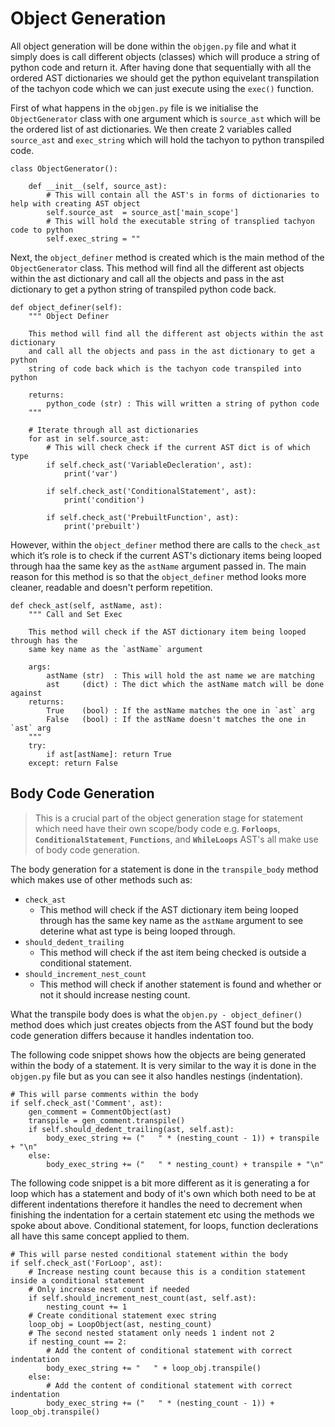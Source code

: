 # Object Generation

All object generation will be done within the `objgen.py` file and what it simply does is call different objects (classes) which will produce a string of python code and return it. After having done that sequentially with all the ordered AST dictionaries we should get the python equivelant transpilation of the tachyon code which we can just execute using the `exec()` function.

First of what happens in the `objgen.py` file is we initialise the `ObjectGenerator` class with one argument which is `source_ast` which will be the ordered list of ast dictionaries. We then create 2 variables called `source_ast` and `exec_string` which will hold the tachyon to python transpiled code.

    class ObjectGenerator():
    
        def __init__(self, source_ast):
            # This will contain all the AST's in forms of dictionaries to help with creating AST object
            self.source_ast  = source_ast['main_scope']
            # This will hold the executable string of transplied tachyon code to python
            self.exec_string = ""

Next, the `object_definer` method is created which is the main method of the `ObjectGenerator` class. This method will find all the different ast objects within the ast dictionary and call all the objects and pass in the ast dictionary to get a python string of transpiled python code back.

    def object_definer(self):
        """ Object Definer 
        
        This method will find all the different ast objects within the ast dictionary
        and call all the objects and pass in the ast dictionary to get a python 
        string of code back which is the tachyon code transpiled into python
        
        returns:
            python_code (str) : This will written a string of python code
        """
        
        # Iterate through all ast dictionaries
        for ast in self.source_ast:
            # This will check check if the current AST dict is of which type
            if self.check_ast('VariableDecleration', ast):
                print('var')

            if self.check_ast('ConditionalStatement', ast):
                print('condition')

            if self.check_ast('PrebuiltFunction', ast):
                print('prebuilt')

However, within the `object_definer` method there are calls to the `check_ast` which it’s role is to check if the current AST's dictionary items being looped through haa the same key as the `astName` argument passed in. The main reason for this method is so that the `object_definer` method looks more cleaner, readable and doesn't perform repetition.

    def check_ast(self, astName, ast):
        """ Call and Set Exec 
        
        This method will check if the AST dictionary item being looped through has the
        same key name as the `astName` argument
        
        args:
            astName (str)  : This will hold the ast name we are matching
            ast     (dict) : The dict which the astName match will be done against
        returns:
            True    (bool) : If the astName matches the one in `ast` arg
            False   (bool) : If the astName doesn't matches the one in `ast` arg
        """
        try:
            if ast[astName]: return True
        except: return False

## Body Code Generation

> This is a crucial part of the object generation stage for statement which need have their own scope/body code e.g. **`Forloops`**, **`ConditionalStatement`**, **`Functions`**, and **`WhileLoops`** AST's all make use of body code generation.

The body generation for a statement is done in the `transpile_body` method which makes use of other methods such as:

- `check_ast`
    - This method will check if the AST dictionary item being looped through has the same key name as the `astName` argument to see deterine what ast type is being looped through.
- `should_dedent_trailing`
    - This method will check if the ast item being checked is outside a conditional statement.
- `should_increment_nest_count`
    - This method will check if another statement is found and whether or not it should increase nesting count.

What the transpile body does is what the `objen.py - object_definer()` method does which just creates objects from the AST found but the body code generation differs because it handles indentation too.

The following code snippet shows how the objects are being generated within the body of a statement. It is very similar to the way it is done in the `objgen.py` file but as you can see it also handles nestings (indentation).

    # This will parse comments within the body
    if self.check_ast('Comment', ast):
        gen_comment = CommentObject(ast)
        transpile = gen_comment.transpile()
        if self.should_dedent_trailing(ast, self.ast):
            body_exec_string += ("   " * (nesting_count - 1)) + transpile + "\n"
        else:
            body_exec_string += ("   " * nesting_count) + transpile + "\n"

The following code snippet is a bit more different as it is generating a for loop which has a statement and body of it's own which both need to be at different indentations therefore it handles the need to decrement when finishing the indentation for a certain statement etc using the methods we spoke about above. Conditional statement, for loops, function declerations all have this same concept applied to them.

    # This will parse nested conditional statement within the body
    if self.check_ast('ForLoop', ast):
        # Increase nesting count because this is a condition statement inside a conditional statement
        # Only increase nest count if needed
        if self.should_increment_nest_count(ast, self.ast):
            nesting_count += 1
        # Create conditional statement exec string
        loop_obj = LoopObject(ast, nesting_count)
        # The second nested statament only needs 1 indent not 2
        if nesting_count == 2: 
            # Add the content of conditional statement with correct indentation
            body_exec_string += "   " + loop_obj.transpile()
        else: 
            # Add the content of conditional statement with correct indentation
            body_exec_string += ("   " * (nesting_count - 1)) + loop_obj.transpile()






















